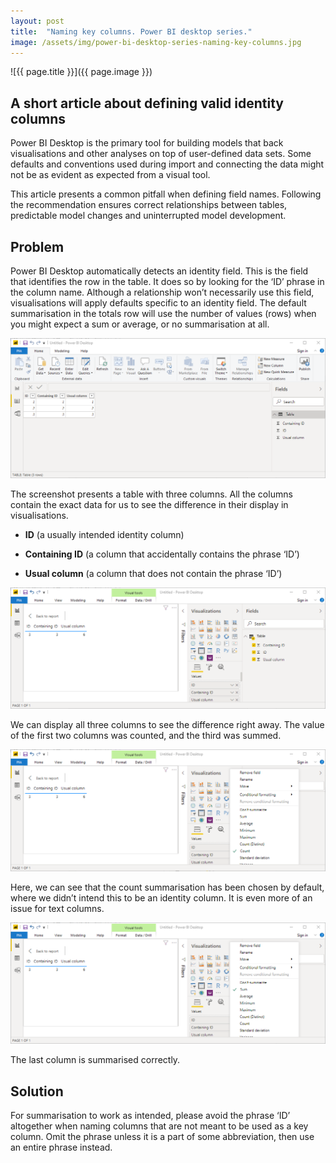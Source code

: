 ```yaml
---
layout: post
title:  "Naming key columns. Power BI desktop series."
image: /assets/img/power-bi-desktop-series-naming-key-columns.jpg
---
```


![{{ page.title }}]({{ page.image }})


## A short article about defining valid identity columns
Power BI Desktop is the primary tool for building models that back visualisations and other analyses on top of user-defined data sets. Some defaults and conventions used during import and connecting the data might not be as evident as expected from a visual tool.

This article presents a common pitfall when defining field names. Following the recommendation ensures correct relationships between tables, predictable model changes and uninterrupted model development.

## Problem
Power BI Desktop automatically detects an identity field. This is the field that identifies the row in the table. It does so by looking for the ‘ID’ phrase in the column name. Although a relationship won’t necessarily use this field, visualisations will apply defaults specific to an identity field. The default summarisation in the totals row will use the number of values (rows) when you might expect a sum or average, or no summarisation at all.

![Table1](/assets/img/pbi0_1.png)

The screenshot presents a table with three columns. All the columns contain the exact data for us to see the difference in their display in visualisations.

- **ID** (a usually intended identity column)
  
- **Containing ID** (a column that accidentally contains the phrase ‘ID’)
  
- **Usual column** (a column that does not contain the phrase ‘ID’)

![Table2](/assets/img/pbi0_2.png)  

We can display all three columns to see the difference right away. The value of the first two columns was counted, and the third was summed.

![Table3](/assets/img/pbi0_3.png)  

Here, we can see that the count summarisation has been chosen by default, where we didn’t intend this to be an identity column. It is even more of an issue for text columns.

![Table3](/assets/img/pbi0_4.png)  

The last column is summarised correctly.

## Solution
For summarisation to work as intended, please avoid the phrase ‘ID’ altogether when naming columns that are not meant to be used as a key column. Omit the phrase unless it is a part of some abbreviation, then use an entire phrase instead.

